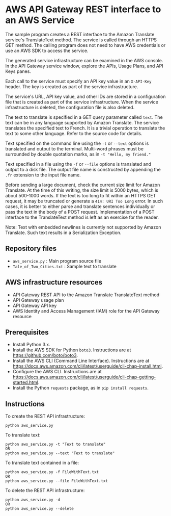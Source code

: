 # AWS API Gateway REST interface to an AWS Service

The sample program creates a REST interface to the Amazon Translate service's TranslateText
method. The service is called through an HTTPS GET method. The calling program does not need
to have AWS credentials or use an AWS SDK to access the service.

The generated service infrastructure can be examined in the AWS console. In the API Gateway
service window, explore the APIs, Usage Plans, and API Keys panes.

Each call to the service must specify an API key value in an `X-API-Key` header. The key is 
created as part of the service infrastructure.

The service's URL, API key value, and other IDs are stored in a configuration file that is created
as part of the service infrastructure. When the service infrastructure is deleted, the configuration
file is also deleted.

The text to translate is specified in a GET query parameter called `text`. The text can be in
any language supported by Amazon Translate. The service translates the specified text to French.
It is a trivial operation to translate the text to some other language. Refer to the source code
for details.   

Text specified on the command line using the `-t` or `--text` options is translated and output to 
the terminal. Multi-word phrases must be surrounded by double quotation marks, as in `-t "Hello, my
friend."`

Text specified in a file using the `-f` or `--file` options is translated and output to a disk file.
The output file name is constructed by appending the `.fr` extension to the input file name.

Before sending a large document, check the current size limit for Amazon Translate. At the time of
this writing, the size limit is 5000 bytes, which is about 500-1000 words. If the text is too
long to fit within an HTTPS GET request, it may be truncated or generate a `414: URI Too Long`
error. In such cases, it is better to either parse and translate sentences individually or pass
the text in the body of a POST request. Implementation of a POST interface to the TranslateText
method is left as an exercise for the reader.

Note: Text with embedded newlines is currently not supported by Amazon Translate. Such text results 
in a Serialization Exception.

## Repository files

* `aws_service.py` : Main program source file
* `Tale_of_Two_Cities.txt` : Sample text to translate 

## AWS infrastructure resources

* API Gateway REST API to the Amazon Translate TranslateText method
* API Gateway usage plan
* API Gateway API key
* AWS Identity and Access Management (IAM) role for the API Gateway resource

## Prerequisites

* Install Python 3.x.
* Install the AWS SDK for Python `boto3`. Instructions are at https://github.com/boto/boto3.
* Install the AWS CLI (Command Line Interface). Instructions are at 
  https://docs.aws.amazon.com/cli/latest/userguide/cli-chap-install.html.
* Configure the AWS CLI. Instructions are at 
  https://docs.aws.amazon.com/cli/latest/userguide/cli-chap-getting-started.html.
* Install the Python `requests` package, as in `pip install requests`.

## Instructions

To create the REST API infrastructure:

    python aws_service.py

To translate text:

    python aws_service.py -t "Text to translate"
    OR
    python aws_service.py --text "Text to translate"
    
To translate text contained in a file:

    python aws_service.py -f FileWithText.txt
    OR
    python aws_service.py --file FileWithText.txt
    
To delete the REST API infrastructure:

    python aws_service.py -d
    OR
    python aws_service.py --delete
